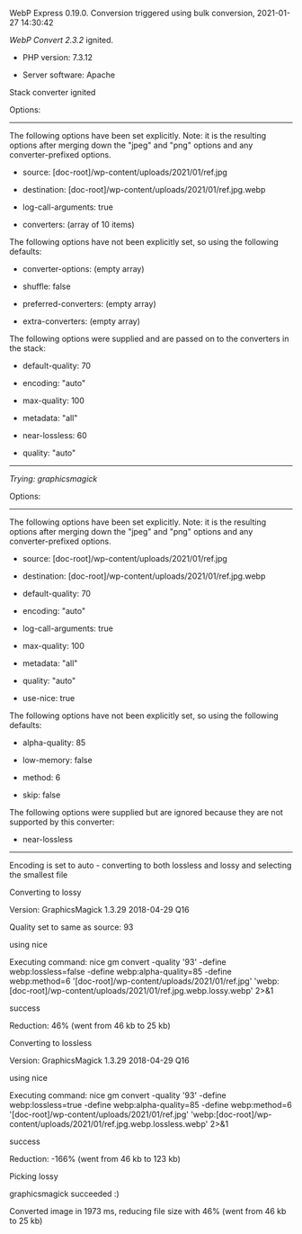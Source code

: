 WebP Express 0.19.0. Conversion triggered using bulk conversion, 2021-01-27 14:30:42

*WebP Convert 2.3.2*  ignited.
- PHP version: 7.3.12
- Server software: Apache

Stack converter ignited

Options:
------------
The following options have been set explicitly. Note: it is the resulting options after merging down the "jpeg" and "png" options and any converter-prefixed options.
- source: [doc-root]/wp-content/uploads/2021/01/ref.jpg
- destination: [doc-root]/wp-content/uploads/2021/01/ref.jpg.webp
- log-call-arguments: true
- converters: (array of 10 items)

The following options have not been explicitly set, so using the following defaults:
- converter-options: (empty array)
- shuffle: false
- preferred-converters: (empty array)
- extra-converters: (empty array)

The following options were supplied and are passed on to the converters in the stack:
- default-quality: 70
- encoding: "auto"
- max-quality: 100
- metadata: "all"
- near-lossless: 60
- quality: "auto"
------------


*Trying: graphicsmagick* 

Options:
------------
The following options have been set explicitly. Note: it is the resulting options after merging down the "jpeg" and "png" options and any converter-prefixed options.
- source: [doc-root]/wp-content/uploads/2021/01/ref.jpg
- destination: [doc-root]/wp-content/uploads/2021/01/ref.jpg.webp
- default-quality: 70
- encoding: "auto"
- log-call-arguments: true
- max-quality: 100
- metadata: "all"
- quality: "auto"
- use-nice: true

The following options have not been explicitly set, so using the following defaults:
- alpha-quality: 85
- low-memory: false
- method: 6
- skip: false

The following options were supplied but are ignored because they are not supported by this converter:
- near-lossless
------------

Encoding is set to auto - converting to both lossless and lossy and selecting the smallest file

Converting to lossy
Version: GraphicsMagick 1.3.29 2018-04-29 Q16 
Quality set to same as source: 93
using nice
Executing command: nice gm convert -quality '93' -define webp:lossless=false -define webp:alpha-quality=85 -define webp:method=6 '[doc-root]/wp-content/uploads/2021/01/ref.jpg' 'webp:[doc-root]/wp-content/uploads/2021/01/ref.jpg.webp.lossy.webp' 2>&1
success
Reduction: 46% (went from 46 kb to 25 kb)

Converting to lossless
Version: GraphicsMagick 1.3.29 2018-04-29 Q16 
using nice
Executing command: nice gm convert -quality '93' -define webp:lossless=true -define webp:alpha-quality=85 -define webp:method=6 '[doc-root]/wp-content/uploads/2021/01/ref.jpg' 'webp:[doc-root]/wp-content/uploads/2021/01/ref.jpg.webp.lossless.webp' 2>&1
success
Reduction: -166% (went from 46 kb to 123 kb)

Picking lossy
graphicsmagick succeeded :)

Converted image in 1973 ms, reducing file size with 46% (went from 46 kb to 25 kb)
